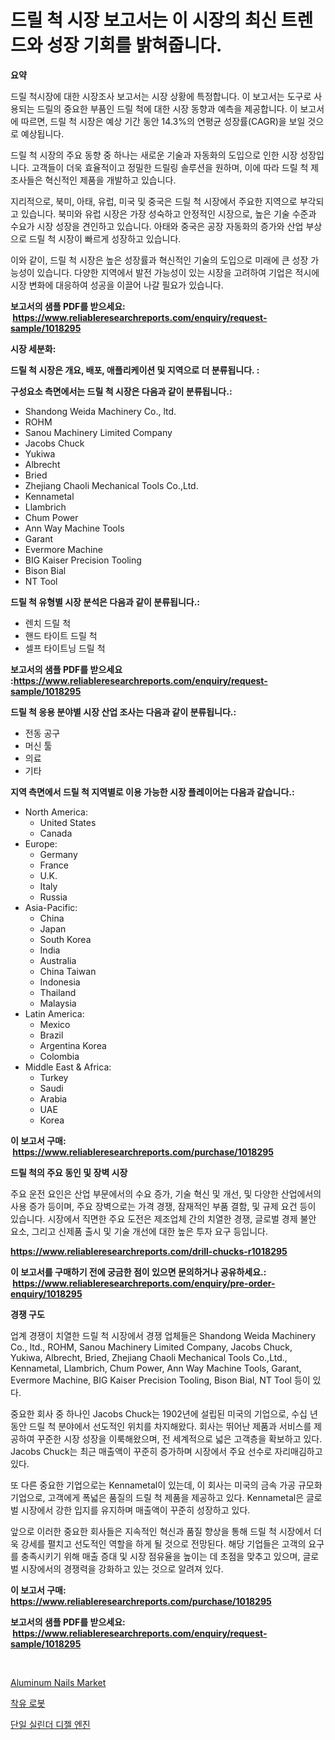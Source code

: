 <p><h1>드릴 척 시장 보고서는 이 시장의 최신 트렌드와 성장 기회를 밝혀줍니다.</h1></p><p><strong>요약</strong></p>
<p><p>드릴 척시장에 대한 시장조사 보고서는 시장 상황에 특정합니다. 이 보고서는 도구로 사용되는 드릴의 중요한 부품인 드릴 척에 대한 시장 동향과 예측을 제공합니다. 이 보고서에 따르면, 드릴 척 시장은 예상 기간 동안 14.3%의 연평균 성장률(CAGR)을 보일 것으로 예상됩니다.</p><p>드릴 척 시장의 주요 동향 중 하나는 새로운 기술과 자동화의 도입으로 인한 시장 성장입니다. 고객들이 더욱 효율적이고 정밀한 드릴링 솔루션을 원하며, 이에 따라 드릴 척 제조사들은 혁신적인 제품을 개발하고 있습니다.</p><p>지리적으로, 북미, 아태, 유럽, 미국 및 중국은 드릴 척 시장에서 주요한 지역으로 부각되고 있습니다. 북미와 유럽 시장은 가장 성숙하고 안정적인 시장으로, 높은 기술 수준과 수요가 시장 성장을 견인하고 있습니다. 아태와 중국은 공장 자동화의 증가와 산업 부상으로 드릴 척 시장이 빠르게 성장하고 있습니다.</p><p>이와 같이, 드릴 척 시장은 높은 성장률과 혁신적인 기술의 도입으로 미래에 큰 성장 가능성이 있습니다. 다양한 지역에서 발전 가능성이 있는 시장을 고려하여 기업은 적시에 시장 변화에 대응하여 성공을 이끌어 나갈 필요가 있습니다.</p></p>
<p><strong>보고서의 샘플 PDF를 받으세요: &nbsp;<a href="https://www.reliableresearchreports.com/enquiry/request-sample/1018295">https://www.reliableresearchreports.com/enquiry/request-sample/1018295</a></strong></p>
<p><strong>시장 세분화:</strong></p>
<p><strong> 드릴 척 시장은 개요, 배포, 애플리케이션 및 지역으로 더 분류됩니다. :</strong></p>
<p><strong>구성요소 측면에서는 드릴 척 시장은 다음과 같이 분류됩니다.:</strong></p>
<p><ul><li>Shandong Weida Machinery Co., ltd.</li><li>ROHM</li><li>Sanou Machinery Limited Company</li><li>Jacobs Chuck</li><li>Yukiwa</li><li>Albrecht</li><li>Bried</li><li>Zhejiang Chaoli Mechanical Tools Co.,Ltd.</li><li>Kennametal</li><li>Llambrich</li><li>Chum Power</li><li>Ann Way Machine Tools</li><li>Garant</li><li>Evermore Machine</li><li>BIG Kaiser Precision Tooling</li><li>Bison Bial</li><li>NT Tool</li></ul></p>
<p><strong> 드릴 척 유형별 시장 분석은 다음과 같이 분류됩니다.:</strong></p>
<p><ul><li>렌치 드릴 척</li><li>핸드 타이트 드릴 척</li><li>셀프 타이트닝 드릴 척</li></ul></p>
<p><strong>보고서의 샘플 PDF를 받으세요 :<a href="https://www.reliableresearchreports.com/enquiry/request-sample/1018295">https://www.reliableresearchreports.com/enquiry/request-sample/1018295</a></strong></p>
<p><strong> 드릴 척 응용 분야별 시장 산업 조사는 다음과 같이 분류됩니다.:</strong></p>
<p><ul><li>전동 공구</li><li>머신 툴</li><li>의료</li><li>기타</li></ul></p>
<p><strong>지역 측면에서 드릴 척 지역별로 이용 가능한 시장 플레이어는 다음과 같습니다.:</strong></p>
<p><ul>
    <li>
        North America:
        <ul>
            <li>United States</li>
            <li>Canada</li>
        </ul>
    </li>
    <li>
        Europe:
        <ul>
            <li>Germany</li>
            <li>France</li>
            <li>U.K.</li>
            <li>Italy</li>
            <li>Russia</li>
        </ul>
    </li>
    <li>
        Asia-Pacific:
        <ul>
            <li>China</li>
            <li>Japan</li>
            <li>South Korea</li>
            <li>India</li>
            <li>Australia</li>
            <li>China Taiwan</li>
            <li>Indonesia</li>
            <li>Thailand</li>
            <li>Malaysia</li>
        </ul>
    </li>
    <li>
        Latin America:
        <ul>
            <li>Mexico</li>
            <li>Brazil</li>
            <li>Argentina Korea</li>
            <li>Colombia</li>
        </ul>
    </li>
    <li>
        Middle East & Africa:
        <ul>
            <li>Turkey</li>
            <li>Saudi</li>
            <li>Arabia</li>
            <li>UAE</li>
            <li>Korea</li>
        </ul>
    </li>
    </ul></p>
<p><strong>이 보고서 구매: &nbsp;<a href="https://www.reliableresearchreports.com/purchase/1018295">https://www.reliableresearchreports.com/purchase/1018295</a></strong></p>
<p><strong>드릴 척의 주요 동인 및 장벽 시장</strong></p>
<p><p>주요 운전 요인은 산업 부문에서의 수요 증가, 기술 혁신 및 개선, 및 다양한 산업에서의 사용 증가 등이며, 주요 장벽으로는 가격 경쟁, 잠재적인 부품 결함, 및 규제 요건 등이 있습니다. 시장에서 직면한 주요 도전은 제조업체 간의 치열한 경쟁, 글로벌 경제 불안 요소, 그리고 신제품 출시 및 기술 개선에 대한 높은 투자 요구 등입니다.</p></p>
<p><strong><a href="https://www.reliableresearchreports.com/drill-chucks-r1018295">https://www.reliableresearchreports.com/drill-chucks-r1018295</a></strong></p>
<p><strong>이 보고서를 구매하기 전에 궁금한 점이 있으면 문의하거나 공유하세요.: &nbsp;<a href="https://www.reliableresearchreports.com/enquiry/pre-order-enquiry/1018295">https://www.reliableresearchreports.com/enquiry/pre-order-enquiry/1018295</a></strong></p>
<p><strong>경쟁 구도</strong></p>
<p><p>업계 경쟁이 치열한 드릴 척 시장에서 경쟁 업체들은 Shandong Weida Machinery Co., ltd., ROHM, Sanou Machinery Limited Company, Jacobs Chuck, Yukiwa, Albrecht, Bried, Zhejiang Chaoli Mechanical Tools Co.,Ltd., Kennametal, Llambrich, Chum Power, Ann Way Machine Tools, Garant, Evermore Machine, BIG Kaiser Precision Tooling, Bison Bial, NT Tool 등이 있다.</p><p>중요한 회사 중 하나인 Jacobs Chuck는 1902년에 설립된 미국의 기업으로, 수십 년 동안 드릴 척 분야에서 선도적인 위치를 차지해왔다. 회사는 뛰어난 제품과 서비스를 제공하여 꾸준한 시장 성장을 이룩해왔으며, 전 세계적으로 넓은 고객층을 확보하고 있다. Jacobs Chuck는 최근 매출액이 꾸준히 증가하며 시장에서 주요 선수로 자리매김하고 있다.</p><p>또 다른 중요한 기업으로는 Kennametal이 있는데, 이 회사는 미국의 금속 가공 규모화 기업으로, 고객에게 폭넓은 품질의 드릴 척 제품을 제공하고 있다. Kennametal은 글로벌 시장에서 강한 입지를 유지하며 매출액이 꾸준히 성장하고 있다. </p><p>앞으로 이러한 중요한 회사들은 지속적인 혁신과 품질 향상을 통해 드릴 척 시장에서 더욱 강세를 펼치고 선도적인 역할을 하게 될 것으로 전망된다. 해당 기업들은 고객의 요구를 충족시키기 위해 매출 증대 및 시장 점유율을 높이는 데 초점을 맞추고 있으며, 글로벌 시장에서의 경쟁력을 강화하고 있는 것으로 알려져 있다.</p></p>
<p><strong>이 보고서 구매: &nbsp; <a href="https://www.reliableresearchreports.com/purchase/1018295">https://www.reliableresearchreports.com/purchase/1018295</a></strong></p>
<p><strong>보고서의 샘플 PDF를 받으세요: &nbsp;<a href="https://www.reliableresearchreports.com/enquiry/request-sample/1018295">https://www.reliableresearchreports.com/enquiry/request-sample/1018295</a></strong><strong></strong></p>
<p>&nbsp;</p>
<p><p><a href="https://picayune-night-cbd.notion.site/Aluminum-Nails-Market-Research-Report-Reveals-The-Latest-Trends-And-Opportunities-of-this-Market-for-d21907e7a18549e1b0aa39d082fa63c6">Aluminum Nails Market</a></p><p><a href="https://github.com/GabrielBlanda5656/Market-Research-Report-List-1/blob/main/501667319551.md">착유 로봇</a></p><p><a href="https://github.com/CorEmtymerich56566/Market-Research-Report-List-1/blob/main/856302619552.md">단일 실린더 디젤 엔진</a></p></p>